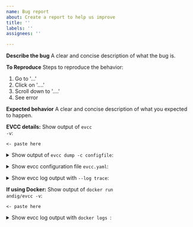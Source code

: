 ```yaml
---
name: Bug report
about: Create a report to help us improve
title: ''
labels: ''
assignees: ''

---
```


**Describe the bug**
A clear and concise description of what the bug is.

**To Reproduce**
Steps to reproduce the behavior:
1. Go to '...'
2. Click on '....'
3. Scroll down to '....'
4. See error

**Expected behavior**
A clear and concise description of what you expected to happen.

**EVCC details:**
Show output of <code>evcc -v</code>:
```
<- paste here

```

<details><summary>Show output of <code>evcc dump -c configfile</code>:</summary><br><pre>
<- paste here

</pre></details>

<details><summary>Show evcc configuration file <code>evcc.yaml</code>:</summary><br><pre>
<- paste here

</pre></details>

<details><summary>Show evcc log output with <code>--log trace</code>:</summary><br><pre>
<- paste here

</pre></details>

**If using Docker:**
Show output of <code>docker run andig/evcc -v</code>:
```
<- paste here

```

<details><summary>Show evcc log output with <code>docker logs <container id></code>:</summary><br><pre>
<- paste here

</pre></details>
